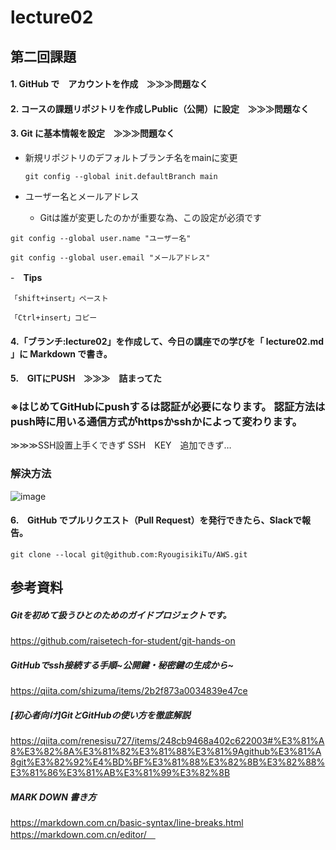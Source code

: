 # lecture02

## 第二回課題

#### 1. GitHub で　アカウントを作成　≫≫≫問題なく

#### 2. コースの課題リポジトリを作成しPublic（公開）に設定　≫≫≫問題なく

#### 3. Git に基本情報を設定　≫≫≫問題なく
 - 新規リポジトリのデフォルトブランチ名をmainに変更
      
      `git config --global init.defaultBranch main`
 - ユーザー名とメールアドレス
   - Gitは誰が変更したのかが重要な為、この設定が必須です 
 
`git config --global user.name "ユーザー名"`

`git config --global user.email "メールアドレス"`

-　**Tips**

`「shift+insert」ペースト`

`「Ctrl+insert」コピー`

#### 4.「ブランチ:lecture02」を作成して、今日の講座での学びを「 lecture02.md 」に Markdown で書き。

#### 5.　GITにPUSH　≫≫≫　詰まってた

### ※はじめてGitHubにpushするは認証が必要になります。 認証方法はpush時に用いる通信方式がhttpsかsshかによって変わります。

≫≫≫SSH設置上手くできず
SSH　KEY　追加できず…

### 解決方法

 ![image](https://user-images.githubusercontent.com/122083101/212110428-69afedad-c01e-4eae-97e9-ec72a0de2ae0.png)

#### 6.　GitHub でプルリクエスト（Pull Request）を発行できたら、Slackで報告。

`git clone --local git@github.com:RyougisikiTu/AWS.git`

## 参考資料
##### Gitを初めて扱うひとのためのガイドプロジェクトです。
https://github.com/raisetech-for-student/git-hands-on
##### GitHubでssh接続する手順~公開鍵・秘密鍵の生成から~
https://qiita.com/shizuma/items/2b2f873a0034839e47ce
##### [初心者向け]GitとGitHubの使い方を徹底解説
https://qiita.com/renesisu727/items/248cb9468a402c622003#%E3%81%A8%E3%82%8A%E3%81%82%E3%81%88%E3%81%9Agithub%E3%81%A8git%E3%82%92%E4%BD%BF%E3%81%88%E3%82%8B%E3%82%88%E3%81%86%E3%81%AB%E3%81%99%E3%82%8B

##### MARK DOWN 書き方
https://markdown.com.cn/basic-syntax/line-breaks.html
https://markdown.com.cn/editor/　
